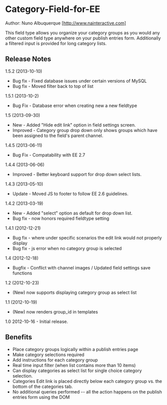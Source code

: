 Category-Field-for-EE
=====================
Author: Nuno Albuquerque [http://www.nainteractive.com]

This field type allows you organize your category groups as you would any other custom field type anywhere on your publish entries form. Additionally a filtered input is provided for long category lists.

Release Notes
--------
1.5.2 (2013-10-10)
- Bug fix	- Fixed database issues under certain versions of MySQL
- Bug fix	- Moved filter back to top of list


1.5.1	(2013-10-2)
- Bug Fix	- Database error when creating new a new fieldtype

1.5	(2013-09-30)

- New		- Added "Hide edit link" option in field settings screen.
- Improved  - Category group drop down only shows groups which have been assigned to the field's parent channel.

1.4.5 (2013-06-11)

- Bug Fix - Compatability with EE 2.7

1.4.4 (2013-06-06)

- Improved	- Better keyboard support for drop down select lists.

1.4.3 (2013-05-10)

- Update	- Moved JS to footer to follow EE 2.6 guidelines.

1.4.2 (2013-03-19)

- New 		- Added "select" option as default for drop down list.
- Bug fix 	- now honors required fieldtype setting

1.4.1 (2012-12-21)

- Bug fix 	- where under specific scenarios the edit link would not properly display
- Bug fix 	- js error when no category group is selected

1.4 (2012-12-18)

- Bugfix	- Conflict with channel images / Updated field settings save functions

1.2 (2012-10-23)
- (New) now supports displaying category group as select list

1.1 (2012-10-19)
- (New) now renders group_id in templates

1.0
2012-10-16 - Initial release.

Benefits
--------

- Place category groups logically within a publish entries page
- Make category selections required
- Add instructions for each category group
- Real time input filter (when list contains more than 10 items)
- Can display categories as select list for single choice category selection.
- Categories Edit link is placed directly below each category group vs. the bottom of the categories tab.
- No additional queries performed -- all the action happens on the publish entries form using the DOM